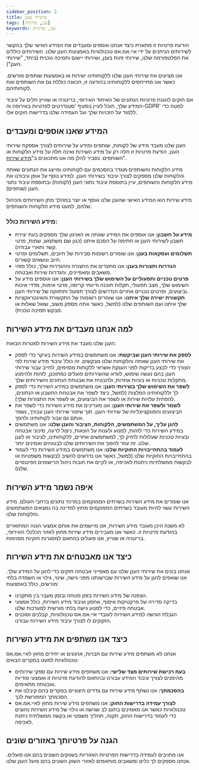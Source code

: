 ```yaml
---
sidebar_position: 2
title: פרטיות בענן
tags: [ענן, מדיניות]
keywords: ענן, מדיניות
---
```



הודעת פרטיות זו מתארת כיצד אנחנו אוספים ומעבדים את המידע האישי שלך בהקשר לשירותים הניתנים על ידי איי.אמ.אס טכנולוגיות באמצעות הענן שלנו. השירותים כוללים את הפלטפורמה שלנו, שירותי זהות בענן, ושירותי יישום ותמיכה טכנית (ביחד, "שירותי הענן").

אנו מציעים את שירותי הענן שלנו ללקוחותינו ישירות או באמצעות שותפים מורשים. כאשר אנו מתייחסים ללקוחותינו בהודעה זו, הכוונה כוללת גם את השותפים ואת לקוחותיהם.

אם חוקים להגנת פרטיות הנתונים של האיחוד האירופי, בריטניה או שווייץ חלים על עיבוד המידע שלך, תוכל לעיין בסעיף 'סטנדרטים לפרטיות באירופה וה-GDPR' למטה כדי ללמוד על הזכויות שלך ועל העמידה שלנו בדרישות חוקים אלו.

## המידע שאנו אוספים ומעבדים

הענן שלנו מעבד מידע של לקוחות, שותפים ומידע על שירותים לצורך אספקת שירותי הענן. הודעת פרטיות זו חלה רק על מידע השירות ואינה חלה על מידע הלקוחות או השותפים. נסביר להלן מה אנו מתכוונים ב"[מידע שירות](#%D7%9E%D7%99%D7%93%D7%A2-%D7%94%D7%A9%D7%99%D7%A8%D7%95%D7%AA-%D7%9B%D7%95%D7%9C%D7%9C)". 

מידע הלקוחות והשותפים מוגדר בהסכמים עם לקוחותינו ומייצג את הנתונים שאתה והלקוחות שלנו מספקים לצורך עיבוד בשירותי הענן. למידע נוסף על אופן עיבודנו את מידע הלקוחות והשותפים, עיין בתוספת עיבוד נתוני הענן (לקוחות) ובתוספת עיבוד נתוני הענן (שותפים).

מידע שירות הוא המידע האישי שהענן שלנו אוסף או יוצר במהלך מתן השירותים והניהול שלהם, למעט מידע הלקוחות והשותפים.

### מידע השירות כולל:

- **מידע על חשבון:** אנו אוספים את המידע שאתה או הארגון שלך מספקים בעת יצירת חשבון לשירותי הענן או חתימה על הסכם איתנו (כגון שם משתמש, שמות, פרטי קשר ותארי עבודה).
- **תשלומים ועסקאות בענן:** אנו שומרים רשומות סבירות של חיובים, תשלומים ופרטי חיוב ונושאים קשורים.
- **הגדרות ותצורות בענן:** אנו מתעדים את התצורה וההגדרות שלך, כולל מזהי משאבים ומאפיינים, והגדרות שירות ואבטחה.
- **פרטים טכניים ותפעוליים על השימוש שלך בשירותי הענן:** אנו אוספים מידע על השימוש שלך, מצב תפעולי, תקלות תוכנה ודיווחי קריסה, פרטי אימות, מדדי איכות וביצועים, ופרטים טכניים אחרים הנדרשים לצורך תפעול ותחזוקה של שירותי הענן.
- **תקשורת ישירה שלך איתנו:** אנו שומרים רשומות של התקשורת והאינטראקציות שלך איתנו ועם השותפים שלנו (למשל, כאשר אתה מספק משוב, שואל שאלות או מבקש תמיכה טכנית).

## למה אנחנו מעבדים את מידע השירות

הענן שלנו מעבד את מידע השירות למטרות הבאות:

- **לספק את שירותי הענן שביקשת:** אנו משתמשים במידע השירות בעיקר כדי לספק את שירותי הענן שאתה והלקוחות שלנו מבקשים. זה כולל עיבוד מידע שירות לפי הצורך כדי לבצע בדיקות לפני הענקת אשראי ללקוחות מסוימים, לחייב עבור שירותי הענן בהם נעשה שימוש, לוודא שהשירותים פועלים כמתוכנן, לזהות ולהימנע מתקלות טכניות או בעיות אחרות, ולהבטיח את אבטחת הנתונים והשירותים שלך.
- **לשפר את השימוש שלך בשירותי הענן:** אנו משתמשים במידע השירות כדי לספק לך וללקוחותינו המלצות (למשל, כיצד לשפר את אבטחת החשבון או הנתונים, להפחית עלויות שירות או לשפר את הביצועים, או לשפר את התצורות שלך).
- **לשמר ולשפר את שירותי הענן:** אנו מעריכים את מידע השירות כדי לשפר את הביצועים והפונקציונליות של שירותי הענן. תוך שיפור שירותי הענן עבורך, נשפר אותם גם עבור לקוחותינו ולהפך.
- **להגן עליך, על המשתמשים, הלקוחות, הציבור והענן שלנו:** אנו משתמשים במידע השירות כדי לזהות, למנוע ולענות על הונאות, ניצול לרעה, סיכוני אבטחה ובעיות טכניות שעלולות להזיק לך, למשתמשים אחרים, ללקוחותינו, לציבור או לענן שלנו. זה עוזר להפוך את השירותים שלנו לבטוחים ואמינים יותר.
- **לעמוד בהתחייבויות החוקיות שלנו:** אנו משתמשים במידע השירות כדי לעמוד בהתחייבויות החוקיות שלנו (למשל, כאשר אנו נדרשים להשיב לבקשות משפטיות או לבקשות ממשלתיות ניתנות לאכיפה, או לקיים את חובות ניהול הרישומים הפיננסיים שלנו).

## איפה נשמר מידע השירות

אנו שומרים את מידע השירות בשרתים הממוקמים במרכזי נתונים ברחבי העולם. מידע השירות עשוי להיות מעובד בשרתים הממוקמים מחוץ למדינה בה נמצאים המשתמשים והלקוחות שלנו.

לא משנה היכן מעובד מידע השירות, אנו מיישמים את אותם אמצעי הגנה המתוארים בהודעת פרטיות זו. כאשר אנו מעבירים מידע שירות מחוץ לאזור הכלכלי האירופי, בריטניה או שווייץ, אנו פועלים בהתאם למסגרות חוקיות מסוימות.

## כיצד אנו מאבטחים את מידע השירות

אנחנו בונים את שירותי הענן שלנו עם מאפייני אבטחה חזקים כדי להגן על המידע שלך. אנו שואפים להגן על מידע השירות שברשותנו מפני גישה, שינוי, גילוי או השמדה בלתי מורשים, כולל באמצעות:

- הצפנה של מידע השירות בזמן מנוחה ובזמן מעבר בין מתקנינו.
- בדיקה סדירה של פרקטיקות איסוף, אחסון ועיבוד מידע השירות, כולל אמצעי אבטחה פיזיים, כדי למנוע גישה בלתי מורשית למערכות שלנו.
- הגבלת הגישה למידע השירות לעובדי איי.אמ.אס טכנולוגיות, קבלנים וסוכנים הזקוקים לו לצורך עיבוד מידע השירות עבורנו.

## כיצד אנו משתפים את מידע השירות

אנחנו לא משתפים מידע שירות עם חברות, ארגונים או יחידים מחוץ לאיי.אמ.אס טכנולוגיות למעט במקרים הבאים:

- **בעת רכישת שירותים מצד שלישי:** אנו משתפים מידע שירות עם ספקי שירותים מהימנים לצורך עיבוד המידע עבורנו ובהתאם להודעת פרטיות זו ואמצעי סודיות ואבטחה מתאימים.
- **בהסכמתך:** אנו נשתף מידע שירות עם צדדים חיצוניים במקרים בהם קיבלנו את הסכמתך המפורשת לכך.
- **לצורך עמידה בדרישות החוק:** אנו משתפים מידע שירות מחוץ לאיי.אמ.אס טכנולוגיות כאשר אנו מאמינים בתום לב שגישה או גילוי של מידע השירות נחוצים כדי לעמוד בדרישות החוק, תקנה, תהליך משפטי או בקשה ממשלתית ניתנת לאכיפה.

## הגנה על פרטיותך באזורים שונים

אנו מחויבים לעמידה בדרישות הפרטיות האזוריות בשווקים השונים בהם אנו פועלים. אנחנו מספקים לך כלים ומשאבים מותאמים לאזורי השוק השונים בהם פועל הענן שלנו.